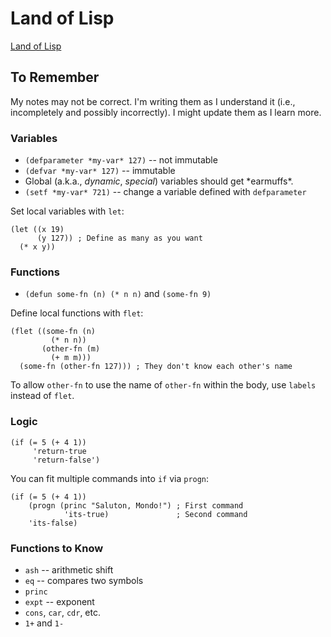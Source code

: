 # Land of Lisp

[Land of Lisp](http://landoflisp.com/)

## To Remember

My notes may not be correct. I'm writing them as I understand it (i.e., incompletely and possibly incorrectly). I might update them as I learn more.

### Variables

* `(defparameter *my-var* 127)` -- not immutable
* `(defvar *my-var* 127)` -- immutable
* Global (a.k.a., _dynamic_, _special_) variables should get \*earmuffs\*.
* `(setf *my-var* 721)` -- change a variable defined with `defparameter`

Set local variables with `let`:

    (let ((x 19)
          (y 127)) ; Define as many as you want
      (* x y))

### Functions

* `(defun some-fn (n) (* n n)` and `(some-fn 9)`

Define local functions with `flet`:

    (flet ((some-fn (n)
             (* n n))
           (other-fn (m)
             (+ m m)))
      (some-fn (other-fn 127))) ; They don't know each other's name

To allow `other-fn` to use the name of `other-fn` within the body, use `labels` instead of `flet`.

### Logic

    (if (= 5 (+ 4 1))
         'return-true
         'return-false')

You can fit multiple commands into `if` via `progn`:

    (if (= 5 (+ 4 1))
        (progn (princ "Saluton, Mondo!") ; First command
                'its-true)               ; Second command
        'its-false)

### Functions to Know

* `ash` -- arithmetic shift
* `eq` -- compares two symbols
* `princ`
* `expt` -- exponent
* `cons`, `car`, `cdr`, etc.
* `1+` and `1-`
